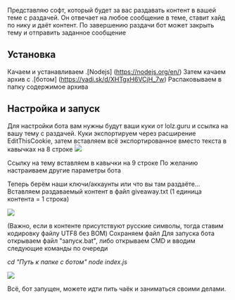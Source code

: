 
Представляю софт, который будет за вас раздавать контент в вашей теме с раздачей. Он отвечает на любое сообщение в теме, ставит хайд по нику и даёт контент. По завершению раздачи бот может закрыть тему и отправить заданное сообщение


## Установка

Качаем и устанавливаем .[Nodejs] (https://nodejs.org/en/)
Затем качаем архив с .[ботом] (https://yadi.sk/d/XHTgxH6VCjH_7w)
Распаковываем в папку содержимое архива

## Настройка и запуск

Для настройки бота вам нужны будут ваши куки от lolz.guru и ссылка на вашу тему с раздачей.
Куки экспортируем через расширение EditThisCookie, затем вставляем всё экспортированное вместо текста в кавычках на 8 строке
<img src="https://i.imgur.com/F02BqbX.png">

Ссылку на тему вставляем в кавычки на 9 строке
По желанию настраиваем другие параметры бота

Теперь берём наши ключи/аккаунты или что вы там раздаёте... Вставляем раздаваемый контент в файл giveaway.txt (1 единица контента = 1 строка)

<img src="https://i.imgur.com/wlp7AkG.png">

(Важно, если в контенте присутствуют русские символы, тогда ставим кодировку файлу UTF8 без BOM)
Сохраняем файл
Для запуска бота открываем файл "запуск.bat", либо открываем CMD
и вводим следующие команды по очереди

*cd "Путь к папке с ботом"
node index.js*

<img src="https://i.imgur.com/MASvxWs.png">

Всё, бот запущен, можете идти пить чаёк и заниматься своими делами.
